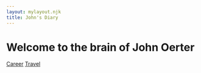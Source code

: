 ```yaml
---
layout: mylayout.njk
title: John's Diary
---
```


# Welcome to the brain of John Oerter

[Career](/carrer)
[Travel](/travel)
